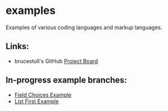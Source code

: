 # examples
Examples of various coding languages and markup languages.

## Links:
* brucestull's GitHub [Project Board](https://github.com/users/brucestull/projects/6)

## In-progress example branches:
* [Field Choices Example](https://github.com/brucestull/examples/tree/4-document-how-choices-works-in-django/django/field_choices)
* [List First Example](https://github.com/brucestull/examples/tree/20-django-list-first-example/django/list_first)
